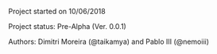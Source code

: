 Project started on 10/06/2018

Project status: Pre-Alpha (Ver. 0.0.1)

Authors: Dimitri Moreira (@taikamya) and Pablo III (@nemoiii)
